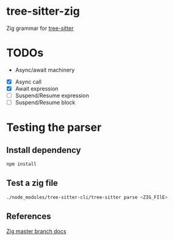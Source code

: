 # tree-sitter-zig

Zig grammar for [tree-sitter](https://github.com/tree-sitter/tree-sitter)

# TODOs
 * Async/await machinery
  - [X] Async call
  - [X] Await expression
  - [ ] Suspend/Resume expression
  - [ ] Suspend/Resume block

# Testing the parser
## Install dependency
```sh
npm install
```

## Test a zig file
```sh
./node_modules/tree-sitter-cli/tree-sitter parse <ZIG_FIlE>
```

## References
[Zig master branch docs](https://ziglang.org/documentation/master/)
